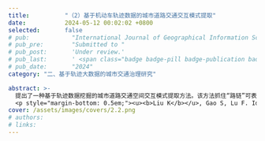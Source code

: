 ```yaml
---
title:          "（2）基于机动车轨迹数据的城市道路交通交互模式提取"
date:           2024-05-12 00:02:02 +0800
selected:       false
# pub:            "International Journal of Geographical Information Science (IJGIS)"
# pub_pre:        "Submitted to "
# pub_post:       'Under review.'
# pub_last:       ' <span class="badge badge-pill badge-publication badge-success">Spotlight</span>'
# pub_date:       "2024"
category: "二、基于轨迹大数据的城市交通治理研究"

abstract: >-
  提出了一种基于轨迹数据挖掘的城市道路交通空间交互模式提取方法。该方法抓住“路链”可表达出行者寻路过程中的空间认知特性，将出行路径类比为文本文档、路链类比为词，利用自然语言处理领域的主题模型LDA从大规模浮动车轨迹数据中提取道路交通空间交互模式，可帮助交通管理者把握和理解城市群体出行模式及交通时空影响格局。<a href='https://mp.weixin.qq.com/s/-OaerajZqJo_u2mAg92GCg' target='_blank'>[详细介绍]</a>
  <p style="margin-bottom: 0.5em;"><u><b>Liu K</b></u>, Gao S, Lu F. Identifying spatial interaction patterns of vehicle movements on urban road networks by topic modelling[J]. Computers, Environment and Urban Systems, 2019, 74: 50-61.（中科院一区SCI）<a href='https://doi.org/10.1016/j.compenvurbsys.2018.12.001' target='_blank'>[paper]</a></p>
cover: /assets/images/covers/2.2.png
# authors:
# links:
---
```


